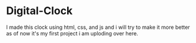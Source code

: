 # Digital-Clock
I made this clock using html, css, and js and i will try to make it more better as of now it's my first project i am uploding over here.
